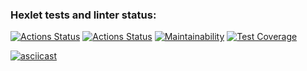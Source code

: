 ### Hexlet tests and linter status:
[![Actions Status](https://github.com/Yanovwork/php-project-48/workflows/hexlet-check/badge.svg)](https://github.com/Yanovwork/php-project-48/actions)
[![Actions Status](https://github.com/Yanovwork/php-project-48/actions/workflows/ci.yml/badge.svg)](https://github.com/Yanovwork/php-project-48/actions//workflows/ci.yml)
[![Maintainability](https://api.codeclimate.com/v1/badges/cdf9d39674ed7a7b481a/maintainability)](https://codeclimate.com/github/Yanovwork/php-project-48/maintainability)
[![Test Coverage](https://api.codeclimate.com/v1/badges/cdf9d39674ed7a7b481a/test_coverage)](https://codeclimate.com/github/Yanovwork/php-project-48/test_coverage)

[![asciicast](https://asciinema.org/a/Z2Prxo3tnZk2kD0rg9d19zbxS.svg)](https://asciinema.org/a/Z2Prxo3tnZk2kD0rg9d19zbxS)